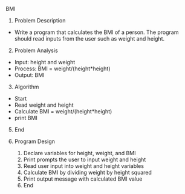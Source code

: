 ﻿BMI

1. Problem Description
- Write a program that calculates the BMI of a person. The program should read inputs from the user such as weight and height.

2. Problem Analysis
- Input: height and weight
- Process: BMI = weight/(height\*height)
- Output: BMI

3. Algorithm
  - Start
  - Read weight and height
  - Calculate BMI = weight/(height\*height)
  - print BMI
  5. End

4. Program Design
   1. Declare variables for height, weight, and BMI
   2. Print prompts the user to input weight and height
   3. Read user input into weight and height variables
   4. Calculate BMI by dividing weight by height squared
   5. Print output message with calculated BMI value
   6. End

